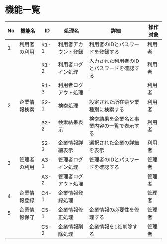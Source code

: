 # 機能一覧

|No|機能名|ID|処理名|詳細|操作対象|
|--|------|--|------|----|-------|
|1|利用者の利用|R1-1|利用者アカウント登録|利用者のIDとパスワードを登録する|利用者|
|  |    |R1-2|利用者ログイン処理|入力された利用者のIDとパスワードを確認する|利用者|
|  |    |R1-3|利用者ログアウト処理|.|利用者|
|2 |企業情報検索|S2-1|検索処理|設定された所在県や業種別に検索する|利用者|
|  |     |S2-2|検索結果表示|検索結果を企業名と事業内容の一覧で表示する|利用者|
|  |     |S2-3|企業情報詳細表示|選択された企業の詳細を表示|利用者|
|3 |管理者の利用|A3-1|管理者ログイン処理|管理者のIDとパスワードを確認する|管理者|
|  |   |A3-2|管理者ログアウト処理| |管理者|
|4 |企業情報登録|C4-1|企業情報登録処理| |管理者|
|5 |企業情報保守|C5-1|企業情報修正処理|企業情報の必要性を修理する|管理者|
|  |   |C5-2|企業情報削除処理|企業情報を1社削除する|管理者|
